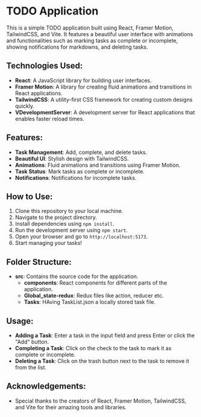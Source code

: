 # TODO Application

This is a simple TODO application built using React, Framer Motion, TailwindCSS, and Vite. It features a beautiful user interface with animations and functionalities such as marking tasks as complete or incomplete, showing notifications for markdowns, and deleting tasks.

## Technologies Used:
- **React**: A JavaScript library for building user interfaces.
- **Framer Motion**: A library for creating fluid animations and transitions in React applications.
- **TailwindCSS**: A utility-first CSS framework for creating custom designs quickly.
- **VDevelopmentServer**: A development server for React applications that enables faster reload times.

## Features:
- **Task Management**: Add, complete, and delete tasks.
- **Beautiful UI**: Stylish design with TailwindCSS.
- **Animations**: Fluid animations and transitions using Framer Motion.
- **Task Status**: Mark tasks as complete or incomplete.
- **Notifications**: Notifications for incomplete tasks.

## How to Use:
1. Clone this repository to your local machine.
2. Navigate to the project directory.
3. Install dependencies using `npm install`.
4. Run the development server using `npm start`.
5. Open your browser and go to `http://localhost:5173`.
6. Start managing your tasks!

## Folder Structure:
- **src**: Contains the source code for the application.
  - **components**: React components for different parts of the application.
  - **Global_state-redux**: Redux files like action, reducer etc.
  - **Tasks**: HAving TaskList.json a locally stored task file.

## Usage:
- **Adding a Task**: Enter a task in the input field and press Enter or click the "Add" button.
- **Completing a Task**: Click on the check to the task to mark it as complete or incomplete.
- **Deleting a Task**: Click on the trash button next to the task to remove it from the list.

## Acknowledgements:
- Special thanks to the creators of React, Framer Motion, TailwindCSS, and Vite for their amazing tools and libraries.
